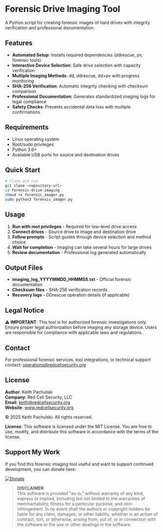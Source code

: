 # Forensic Drive Imaging Tool

A Python script for creating forensic images of hard drives with integrity verification and professional documentation.

## Features

- **Automated Setup**: Installs required dependencies (ddrescue, pv, forensic tools)
- **Interactive Device Selection**: Safe drive selection with capacity verification
- **Multiple Imaging Methods**: dd, ddrescue, dd+pv with progress monitoring
- **SHA-256 Verification**: Automatic integrity checking with checksum comparison
- **Professional Documentation**: Generates standardized imaging logs for legal compliance
- **Safety Checks**: Prevents accidental data loss with multiple confirmations

## Requirements

- Linux operating system
- Root/sudo privileges
- Python 3.6+
- Available USB ports for source and destination drives

## Quick Start

```bash
# Clone and run
git clone <repository-url>
cd forensic-drive-imaging
chmod +x forensic_imager.py
sudo python3 forensic_imager.py
```

## Usage

1. **Run with root privileges** - Required for low-level drive access
2. **Connect drives** - Source drive to image and destination drive
3. **Follow prompts** - Script guides through device selection and method choice
4. **Wait for completion** - Imaging can take several hours for large drives
5. **Review documentation** - Professional log generated automatically

## Output Files

- **imaging_log_YYYYMMDD_HHMMSS.txt** - Official forensic documentation
- **Checksum files** - SHA-256 verification records
- **Recovery logs** - DDrescue operation details (if applicable)

## Legal Notice

⚠️ **IMPORTANT**: This tool is for authorized forensic investigations only. Ensure proper legal authorization before imaging any storage device. Users are responsible for compliance with applicable laws and regulations.

## Contact
For professional forensic services, tool integrations, or technical support contact: operations@redcellsecurity.org

## License
**Author**: Keith Pachulski  
**Company**: Red Cell Security, LLC  
**Email**: keith@redcellsecurity.org  
**Website**: www.redcellsecurity.org  

© 2025 Keith Pachulski. All rights reserved.

**License**: This software is licensed under the MIT License. You are free to use, modify, and distribute this software in accordance with the terms of the license.

## Support My Work
If you find this forensic imaging tool useful and want to support continued development, you can donate here:

[![Donate](https://img.shields.io/badge/Donate-PayPal-blue.svg)](https://paypal.me/sec0ps)

> **DISCLAIMER**:  
> This software is provided "as-is," without warranty of any kind, express or implied, including but not limited to the warranties of merchantability, fitness for a particular purpose, and non-infringement. In no event shall the authors or copyright holders be liable for any claim, damages, or other liability, whether in an action of contract, tort, or otherwise, arising from, out of, or in connection with the software or the use or other dealings in the software.
